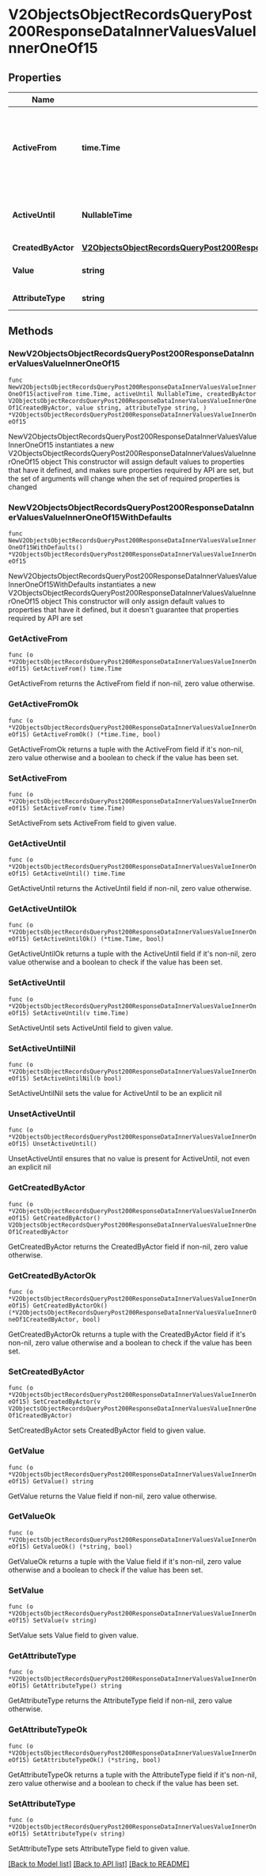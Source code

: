 # V2ObjectsObjectRecordsQueryPost200ResponseDataInnerValuesValueInnerOneOf15

## Properties

Name | Type | Description | Notes
------------ | ------------- | ------------- | -------------
**ActiveFrom** | **time.Time** | The point in time at which this value was made \&quot;active\&quot;. &#x60;active_from&#x60; can be considered roughly analogous to &#x60;created_at&#x60;. | 
**ActiveUntil** | **NullableTime** | The point in time at which this value was deactivated. If &#x60;null&#x60;, the value is active. | 
**CreatedByActor** | [**V2ObjectsObjectRecordsQueryPost200ResponseDataInnerValuesValueInnerOneOf1CreatedByActor**](V2ObjectsObjectRecordsQueryPost200ResponseDataInnerValuesValueInnerOneOf1CreatedByActor.md) |  | 
**Value** | **string** | A raw text field. Values are limited to 10MB. | 
**AttributeType** | **string** | The attribute type of the value. | 

## Methods

### NewV2ObjectsObjectRecordsQueryPost200ResponseDataInnerValuesValueInnerOneOf15

`func NewV2ObjectsObjectRecordsQueryPost200ResponseDataInnerValuesValueInnerOneOf15(activeFrom time.Time, activeUntil NullableTime, createdByActor V2ObjectsObjectRecordsQueryPost200ResponseDataInnerValuesValueInnerOneOf1CreatedByActor, value string, attributeType string, ) *V2ObjectsObjectRecordsQueryPost200ResponseDataInnerValuesValueInnerOneOf15`

NewV2ObjectsObjectRecordsQueryPost200ResponseDataInnerValuesValueInnerOneOf15 instantiates a new V2ObjectsObjectRecordsQueryPost200ResponseDataInnerValuesValueInnerOneOf15 object
This constructor will assign default values to properties that have it defined,
and makes sure properties required by API are set, but the set of arguments
will change when the set of required properties is changed

### NewV2ObjectsObjectRecordsQueryPost200ResponseDataInnerValuesValueInnerOneOf15WithDefaults

`func NewV2ObjectsObjectRecordsQueryPost200ResponseDataInnerValuesValueInnerOneOf15WithDefaults() *V2ObjectsObjectRecordsQueryPost200ResponseDataInnerValuesValueInnerOneOf15`

NewV2ObjectsObjectRecordsQueryPost200ResponseDataInnerValuesValueInnerOneOf15WithDefaults instantiates a new V2ObjectsObjectRecordsQueryPost200ResponseDataInnerValuesValueInnerOneOf15 object
This constructor will only assign default values to properties that have it defined,
but it doesn't guarantee that properties required by API are set

### GetActiveFrom

`func (o *V2ObjectsObjectRecordsQueryPost200ResponseDataInnerValuesValueInnerOneOf15) GetActiveFrom() time.Time`

GetActiveFrom returns the ActiveFrom field if non-nil, zero value otherwise.

### GetActiveFromOk

`func (o *V2ObjectsObjectRecordsQueryPost200ResponseDataInnerValuesValueInnerOneOf15) GetActiveFromOk() (*time.Time, bool)`

GetActiveFromOk returns a tuple with the ActiveFrom field if it's non-nil, zero value otherwise
and a boolean to check if the value has been set.

### SetActiveFrom

`func (o *V2ObjectsObjectRecordsQueryPost200ResponseDataInnerValuesValueInnerOneOf15) SetActiveFrom(v time.Time)`

SetActiveFrom sets ActiveFrom field to given value.


### GetActiveUntil

`func (o *V2ObjectsObjectRecordsQueryPost200ResponseDataInnerValuesValueInnerOneOf15) GetActiveUntil() time.Time`

GetActiveUntil returns the ActiveUntil field if non-nil, zero value otherwise.

### GetActiveUntilOk

`func (o *V2ObjectsObjectRecordsQueryPost200ResponseDataInnerValuesValueInnerOneOf15) GetActiveUntilOk() (*time.Time, bool)`

GetActiveUntilOk returns a tuple with the ActiveUntil field if it's non-nil, zero value otherwise
and a boolean to check if the value has been set.

### SetActiveUntil

`func (o *V2ObjectsObjectRecordsQueryPost200ResponseDataInnerValuesValueInnerOneOf15) SetActiveUntil(v time.Time)`

SetActiveUntil sets ActiveUntil field to given value.


### SetActiveUntilNil

`func (o *V2ObjectsObjectRecordsQueryPost200ResponseDataInnerValuesValueInnerOneOf15) SetActiveUntilNil(b bool)`

 SetActiveUntilNil sets the value for ActiveUntil to be an explicit nil

### UnsetActiveUntil
`func (o *V2ObjectsObjectRecordsQueryPost200ResponseDataInnerValuesValueInnerOneOf15) UnsetActiveUntil()`

UnsetActiveUntil ensures that no value is present for ActiveUntil, not even an explicit nil
### GetCreatedByActor

`func (o *V2ObjectsObjectRecordsQueryPost200ResponseDataInnerValuesValueInnerOneOf15) GetCreatedByActor() V2ObjectsObjectRecordsQueryPost200ResponseDataInnerValuesValueInnerOneOf1CreatedByActor`

GetCreatedByActor returns the CreatedByActor field if non-nil, zero value otherwise.

### GetCreatedByActorOk

`func (o *V2ObjectsObjectRecordsQueryPost200ResponseDataInnerValuesValueInnerOneOf15) GetCreatedByActorOk() (*V2ObjectsObjectRecordsQueryPost200ResponseDataInnerValuesValueInnerOneOf1CreatedByActor, bool)`

GetCreatedByActorOk returns a tuple with the CreatedByActor field if it's non-nil, zero value otherwise
and a boolean to check if the value has been set.

### SetCreatedByActor

`func (o *V2ObjectsObjectRecordsQueryPost200ResponseDataInnerValuesValueInnerOneOf15) SetCreatedByActor(v V2ObjectsObjectRecordsQueryPost200ResponseDataInnerValuesValueInnerOneOf1CreatedByActor)`

SetCreatedByActor sets CreatedByActor field to given value.


### GetValue

`func (o *V2ObjectsObjectRecordsQueryPost200ResponseDataInnerValuesValueInnerOneOf15) GetValue() string`

GetValue returns the Value field if non-nil, zero value otherwise.

### GetValueOk

`func (o *V2ObjectsObjectRecordsQueryPost200ResponseDataInnerValuesValueInnerOneOf15) GetValueOk() (*string, bool)`

GetValueOk returns a tuple with the Value field if it's non-nil, zero value otherwise
and a boolean to check if the value has been set.

### SetValue

`func (o *V2ObjectsObjectRecordsQueryPost200ResponseDataInnerValuesValueInnerOneOf15) SetValue(v string)`

SetValue sets Value field to given value.


### GetAttributeType

`func (o *V2ObjectsObjectRecordsQueryPost200ResponseDataInnerValuesValueInnerOneOf15) GetAttributeType() string`

GetAttributeType returns the AttributeType field if non-nil, zero value otherwise.

### GetAttributeTypeOk

`func (o *V2ObjectsObjectRecordsQueryPost200ResponseDataInnerValuesValueInnerOneOf15) GetAttributeTypeOk() (*string, bool)`

GetAttributeTypeOk returns a tuple with the AttributeType field if it's non-nil, zero value otherwise
and a boolean to check if the value has been set.

### SetAttributeType

`func (o *V2ObjectsObjectRecordsQueryPost200ResponseDataInnerValuesValueInnerOneOf15) SetAttributeType(v string)`

SetAttributeType sets AttributeType field to given value.



[[Back to Model list]](../README.md#documentation-for-models) [[Back to API list]](../README.md#documentation-for-api-endpoints) [[Back to README]](../README.md)


